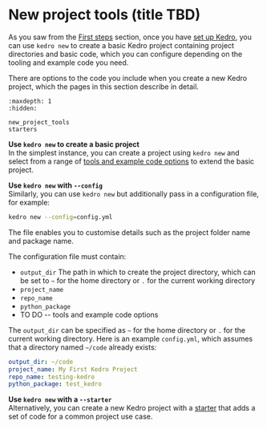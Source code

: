 # New project tools (title TBD)
As you saw from the [First steps](../get_started/new_project.md) section, once you have [set up Kedro](../get_started/install.md), you can use `kedro new` to create a basic Kedro project containing project directories and basic code, which you can configure depending on the tooling and example code you need.

There are options to the code you include when you create a new Kedro project, which the pages in this section describe in detail.

```{toctree}
:maxdepth: 1
:hidden:

new_project_tools
starters
```

**Use `kedro new` to create a basic project** <br />
In the simplest instance, you can create a project using `kedro new` and select from a range of [tools and example code options](./new_project_tools.md) to extend the basic project.

**Use `kedro new` with `--config`** <br />
Similarly, you can use `kedro new` but additionally pass in a configuration file, for example:

```bash
kedro new --config=config.yml
```

The file enables you to customise details such as the project folder name and package name.

The configuration file must contain:

* `output_dir` The path in which to create the project directory, which can be set to `~` for the home directory or `.` for the current working directory
* `project_name`
* `repo_name`
* `python_package`
* TO DO -- tools and example code options

The `output_dir` can be specified as `~` for the home directory or `.` for the current working directory. Here is an example `config.yml`, which assumes that a directory named `~/code` already exists:

```yaml
output_dir: ~/code
project_name: My First Kedro Project
repo_name: testing-kedro
python_package: test_kedro
```
**Use `kedro new` with a `--starter`** <br />
Alternatively, you can create a new Kedro project with a [starter](./starters.md) that adds a set of code for a common project use case.
